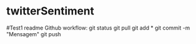 # twitterSentiment

#Test1 readme
Github workflow:
	git status
	git pull
	git add *
	git commit -m "Mensagem"
	git push